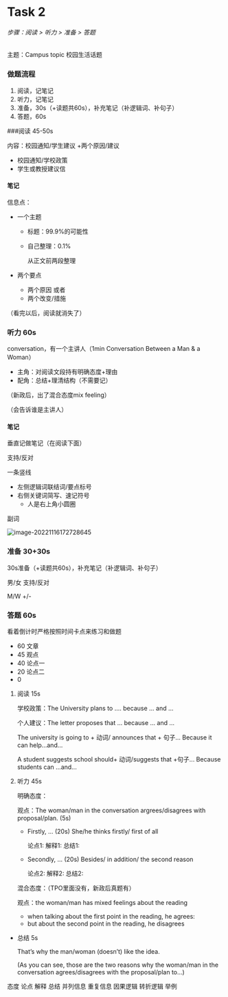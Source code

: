 # Task 2

###### 步骤：阅读 > 听力 > 准备 > 答题

主题：Campus topic 校园生活话题



### 做题流程

1. 阅读，记笔记
2. 听力，记笔记
3. 准备，30s（+读题共60s），补充笔记（补逻辑词、补句子）
3. 答题，60s

###阅读 45-50s

内容：校园通知/学生建议 +两个原因/建议

- 校园通知/学校政策
- 学生或教授建议信

#### 笔记

信息点：

- 一个主题

  - 标题：99.9%的可能性

  - 自己整理：0.1%

    从正文前两段整理

- 两个要点

  - 两个原因 或者
  - 两个改变/措施


（看完以后，阅读就消失了）

### 听力 60s

conversation，有一个主讲人（1min Conversation Between a Man & a Woman）

- 主角：对阅读文段持有明确态度+理由
- 配角：总结+理清结构（不需要记）

（新政后，出了混合态度mix feeling）

（会告诉谁是主讲人）

#### 笔记

垂直记做笔记（在阅读下面）

支持/反对

一条竖线

- 左侧逻辑词联结词/要点标号
- 右侧关键词简写、速记符号
  - 人是右上角小圆圈


副词

![image-20221116172728645](https://xingqiu-tuchuang-1256524210.cos.ap-shanghai.myqcloud.com/3978/image-20221116172728645.png)

### 准备 30+30s

30s准备（+读题共60s），补充笔记（补逻辑词、补句子）

男/女 支持/反对

M/W  +/-

### 答题 60s

看着倒计时严格按照时间卡点来练习和做题

- 60 文章
- 45 观点
- 40 论点一
- 20 论点二
- 0

1. 阅读 15s

   学校政策：The University plans to .... because ... and ...

   个人建议：The letter proposes that ... because ... and ...

   The university is going to + 动词/ announces that + 句子... Because it can help...and...

   A student suggests school should+ 动词/suggests that +句子... Because students can ...and...

2. 听力 45s

   明确态度：

   观点：The woman/man in the conversation argrees/disagrees with proposal/plan. (5s)

   - Firstly, ... (20s) She/he thinks firstly/ first of all
   
     论点1:
     解释1:
     总结1:
   
   - Secondly, ... (20s) Besides/ in addition/ the second reason
   
     论点2:
     解释2:
     总结2:
   
   混合态度：（TPO里面没有，新政后真题有）
   
   观点：the woman/man has mixed feelings about the reading 
   
   - when talking about the first point in the reading, he agrees: 
   - but about the second point in the reading, he disagrees

- 总结 5s 

	That’s why the man/woman (doesn’t) like the idea.
	
	(As you can see, those are the two reasons why the woman/man in the conversation agrees/disagrees with the proposal/plan to...)

态度 论点 解释 总结 并列信息 重复信息 因果逻辑 转折逻辑 举例
